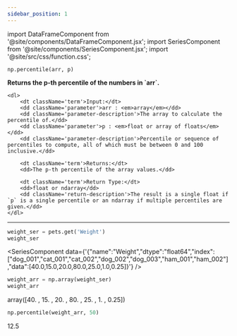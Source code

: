 ```yaml
---
sidebar_position: 1
---
```


import DataFrameComponent from '@site/components/DataFrameComponent.jsx';
import SeriesComponent from '@site/components/SeriesComponent.jsx';
import '@site/src/css/function.css';

<code>np.percentile(arr, p)</code>

<div className='base'>
    <p><strong>Returns the p-th percentile of the numbers in `arr`.</strong></p>

    <dl>
        <dt className='term'>Input:</dt>
        <dd className='parameter'>arr : <em>array</em></dd>
        <dd className='parameter-description'>The array to calculate the percentile of.</dd>
        <dd className='parameter'>p : <em>float or array of floats</em></dd>
        <dd className='parameter-description'>Percentile or sequence of percentiles to compute, all of which must be between 0 and 100 inclusive.</dd>

        <dt className='term'>Returns:</dt>
        <dd>The p-th percentile of the array values.</dd>

        <dt className='term'>Return Type:</dt>
        <dd>float or ndarray</dd>
        <dd className='return-description'>The result is a single float if `p` is a single percentile or an ndarray if multiple percentiles are given.</dd>
    </dl>
</div>

---

```python
weight_ser = pets.get('Weight')
weight_ser
```

<SeriesComponent data={'{"name":"Weight","dtype":"float64","index":["dog_001","cat_001","cat_002","dog_002","dog_003","ham_001","ham_002"],"data":[40.0,15.0,20.0,80.0,25.0,1.0,0.25]}'} />

```python
weight_arr = np.array(weight_ser)
weight_arr
```
array([40.  , 15.  , 20.  , 80.  , 25.  ,  1.  ,  0.25])

```python
np.percentile(weight_arr, 50)
```
12.5
